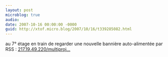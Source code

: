 ```yaml
---
layout: post
microblog: true
audio: 
date: 2007-10-16 00:00:00 -0000
guid: http://xtof.micro.blog/2007/10/16/t339285082.html
---
```

au 7° étage en train de regarder une nouvelle bannière auto-alimentée par RSS : [217.19.49.220/multiproj...](http://217.19.49.220/multiprojets/cnce/)
